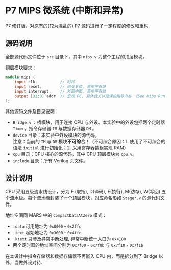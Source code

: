 # P7 MIPS 微系统 (中断和异常)

P7 修订版，对原有的(较为混乱的) P7 源码进行了一定程度的修改和重构.

## 源码说明

全部源代码文件位于 `src` 目录下，其中 `mips.v` 为整个工程的顶层模块。

顶层模块要求：

```verilog
module mips (
    input clk,          // 时钟
    input reset,        // 同步复位, 高电平有效
    input interrupt,    // 外部中断, 高电平有效
    output [31:0] addr  // 宏观 PC, 具体含义详见课设指导书与 《See Mips Run Linux》
);
```
其他源码文件及目录说明：
- `Bridge.v` ：桥模块，用于连接 CPU 与外设。本实验中的外设包括两个定时器 `Timer`，指令存储器 `IM` 与数据存储器 `DM` 。
- `device` 目录：本实验中外设模块的源代码。<br>
注意：当前的 `IM` 与 `DM` 模块**不可综合**！（不可综合原因：1. 使用了不可综合的语法 `initial` 进行初始化；2. 采用寄存器数组实现 RAM）
- `cpu` 目录：CPU 核心的源代码，其中 CPU 顶层模块为 `cpu.v`。
- `include` 目录：所有 Verilog 头文件。


## 设计说明

CPU 采用五级流水线设计，分为 F (取指), D(译码), E(执行), M(访存), W(写回) 五个流水级。每个流水级封装了一个顶层模块，对应命名形如 `Stage*.v` 的源代码文件。

地址空间同 MARS 中的 `CompactDataAtZero` 模式：
- `.data` 可用地址为 `0x0000` - `0x2ffc`
- `.text` 起始地址为 `0x3000` - `0x4ffc`
- `.ktext` 只涉及异常中断处理, 异常中断统一入口为 `0x4180` 
- 两个定时器的地址空间分别为 `0x7f00` - `0x7f0b` 与 `0x7f10` - `0x7f1b` 

在本设计中指令存储器和数据存储器不再嵌入 CPU 内，而是拆分到了 Bridge 以外，当做外设对待.
